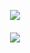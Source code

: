 <div align="center">
  
![](https://komarev.com/ghpvc/?username=LUMlNE&label=☆&style=flat-plastic&color=c4a08d)
#### <p align="center"> ![](https://files.catbox.moe/od8lum.png)


